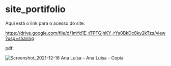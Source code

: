 # site_portifolio

Aqui está o link para o acesso do site:

https://drive.google.com/file/d/1mYd1E_tTPTGjhKY_rYs0BkDc8ky2kTzs/view?usp=sharing

pdf: 

![Screenshot_2021-12-16 Ana Luísa – Ana Luisa - Copia](https://user-images.githubusercontent.com/90212738/146460522-2e9be21b-3c89-424a-ada1-9b3b3f59911e.jpg)
